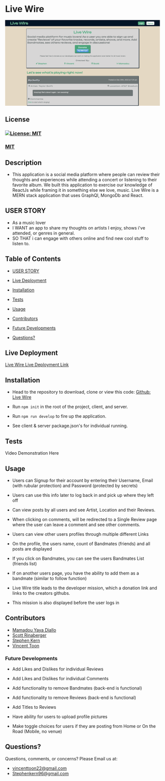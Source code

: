 # Live Wire

![Live Wire Homepage](./client/assets/images/Live_Wire_Homepage.jpg)

## License

### [![License: MIT](https://img.shields.io/badge/License-MIT-yellow.svg)](https://opensource.org/licenses/MIT)

### [MIT](https://opensource.org/licenses/MIT)

## Description

- This application is a social media platform where people can review their thoughts and experiences while attending a concert or listening to their favorite album. We built this application to exercise our knowledge of ReactJs while framing it in something else we love, music. Live Wire is a MERN stack application that uses GraphQl, MongoDb and React.

## USER STORY

- As a music lover
- I WANT an app to share my thoughts on artists I enjoy, shows i've attended, or genres in general.
- SO THAT i can engage with others online and find new cool stuff to listen to.

## Table of Contents

- [USER STORY](#user-story)

- [Live Deployment](#live-deployment)

- [Installation](#installation)

- [Tests](#tests)

- [Usage](#usage)

- [Contributors](#contributors)

- [Future Developments](#future-developments)

- [Questions?](#questions)

## Live Deployment

[Live Wire Live Deployment Link](https://secure-shore-15914.herokuapp.com/)

## Installation

- Head to the repository to download, clone or view this code: [Github: Live Wire](https://github.com/stephen-kern/Live-Wire)

- Run `npm init` in the root of the project, client, and server.
- Run `npm run develop` to fire up the application.
- See client & server package.json's for individual running.

## Tests

Video Demonstration Here

## Usage

- Users can Signup for their account by entering their Username, Email (with rubular protection) and Password (protected by secrets)

* Users can use this info later to log back in and pick up where they left off

- Can view posts by all users and see Artist, Location and their Reviews.

- When clicking on comments, will be redirected to a Single Review page where the user can leave a comment and see other comments.

- Users can view other users profiles through multiple different Links

- On the profile, the users name, count of Bandmates (friends) and all posts are displayed

- If you click on Bandmates, you can see the users Bandmates List (friends list)

- If on another users page, you have the ability to add them as a bandmate (similar to follow function)

- Live Wire title leads to the developer mission, which a donation link and links to the creators githubs.

* This mission is also displayed before the user logs in

## Contributors

- [Mamadou Yaya Diallo](https://github.com/mamadou1991)
- [Scott Rinaberger](https://github.com/Rinaberger)
- [Stephen Kern](https://github.com/stephen-kern)
- [Vincent Toon](https://github.com/Vincenttoon)

### Future Developments

- Add Likes and Dislikes for individual Reviews

- Add Likes and Dislikes for individual Comments

- Add functionality to remove Bandmates (back-end is functional)

- Add functionality to remove Reviews (back-end is functional)

- Add Titles to Reviews

- Have ability for users to upload profile pictures

- Make toggle choices for users if they are posting from Home or On the Road (Mobile, no venue)

## Questions?

Questions, comments, or concerns? Please Email us at:

- vincenttoon22@gmail.com
- Stephenkern96@gmail.com
